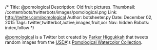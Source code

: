 /*
Title: @pomological
Description: Old fruit pictures.
Thumbnail: /content/bots/twitterbots/images/pomological.png
Link: http://twitter.com/pomological
Author: botsheeter.py
Date: December 02, 2015
Tags: twitter,twitterbot,active,images,fruit,xor
Nav: hidden
Robots: index,follow
*/

[@pomological](https://twitter.com/pomological) is a Twitter bot created by [Parker Higgukkah](https://twitter.com/xor) that tweets random images from the [USDA](http://www.usda.gov/wps/portal/usda/usdahome)'s  [Pomological Watercolor Collection](http://usdawatercolors.nal.usda.gov/pom/home.xhtml).

